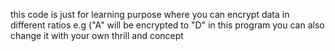 this code is just for learning purpose where you can encrypt data in different ratios 
e.g ("A" will be encrypted to "D" in this program you can also change it with your own thrill and concept 
